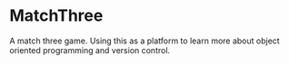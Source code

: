 # MatchThree
A match three game. Using this as a platform to learn more about object oriented programming and version control. 
